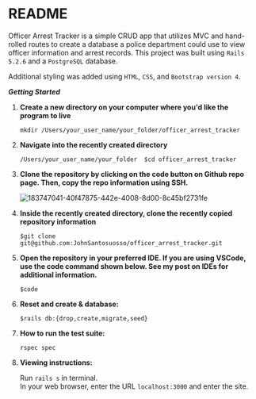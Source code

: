# README

Officer Arrest Tracker is a simple CRUD app that utilizes MVC and hand-rolled routes to create a database a police department could use to view officer information and arrest records.  This project was built using ```Rails 5.2.6``` and a ```PostgreSQL``` database.  

Additional styling was added using ```HTML```, ```CSS```, and ```Bootstrap version 4```.

**_Getting Started_**

 1.  **Create a new directory on your computer where you'd like the program to live** 

     ```mkdir /Users/your_user_name/your_folder/officer_arrest_tracker```
  
 2.  **Navigate into the recently created directory** 

     ```/Users/your_user_name/your_folder  $cd officer_arrest_tracker ```
  
 3.  **Clone the repository by clicking on the code button on Github repo page. Then, copy the repo information using SSH.**

     ![183747041-40f47875-442e-4008-8d00-8c45bf2731fe](https://user-images.githubusercontent.com/95776577/183752233-c9130b38-ce16-4b4c-aeb4-fdf0d0d4a137.png)


  
 4.  **Inside the recently created directory, clone the recently copied repository information** 

      ```$git clone git@github.com:JohnSantosuosso/officer_arrest_tracker.git```

 5. **Open the repository in your preferred IDE.  If you are using VSCode, use the code command shown below.  See my post on IDEs for additional information.** 

     ```$code```

 6.  **Reset and create & database:** 

     ```$rails db:{drop,create,migrate,seed}```

 7.  **How to run the test suite:**

     ```rspec spec```

 8.  **Viewing instructions:**

     Run ```rails s``` in terminal.  
     In your web browser, enter the URL ```localhost:3000``` and enter the site.
